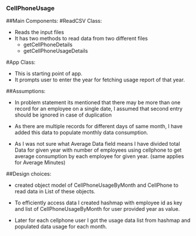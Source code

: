 ### CellPhoneUsage

##Main Components:
#ReadCSV Class: 
- Reads the input files
- It has two methods to read data from two different files
	- getCellPhoneDetails
	- getCellPhoneUsageDetails

#App Class: 
- This is starting point of app.
- It prompts user to enter the year for fetching usage report of that year.


##Assumptions:

- In problem statement its mentioned that there may be more than one record for an employee on a single date, I assumed that second entry should be ignored in case of duplication

- As there are multiple records for different days of same month, I have added this data to populate monthly data consumption.

- As I was not sure what Average Data field means I have divided total Data for given year with number of employees using cellphone to get average consumption by each employee  for given year. (same applies for Average Minutes)


##Design choices:

- created object model of CellPhoneUsageByMonth and CellPhone to read data in List of these objects.

- To efficiently access data I created hashmap with employee id as key and list of CellPhoneUsageByMonth for user provided year as value.

- Later for each cellphone user I got the usage data list from hashmap and populated data usage for each month.